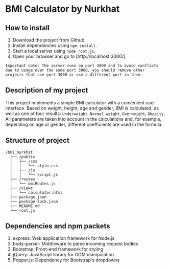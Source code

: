 # BMI Calculator by Nurkhat

## How to install
1. Download the project from Github
2. Install dependencies using `npm install`.
3. Start a local server using `node root.js`.
4. Open your browser and go to [http://localhost:3000/]

```console
Important note: The server runs on port 3000 and to avoid conflicts 
due to usage over the same port 3000, you should remove other 
projects that use port 3000 or use a different port in them.
```

## Description of my project
This project implements a simple BMI calculator with a convenient user interface. Based on weight, height, age and gender, BMI is calculated, as well as one of four results: `Underweight`, `Normal weight`, `Overweight`, `Obesity`. All parameters are taken into account in the calculations and, for example, depending on age or gender, different coefficients are used in the formula.

## Structure of project
```console
/bmi_nurkhat
  ├── /public
  │   ├── /css
  │   │   └── style.css
  │   ├── /js
  │   │   └── script.js
  ├── /routes
  │   └── bmiRoutes.js
  ├── /views
  │   └── calculator.html
  ├── package.json
  ├── package-lock.json
  ├── README.md
  └── root.js
```

## Dependencies and npm packets 
1. express: Web application framework for Node.js
2. body-parser: Middleware to parse incoming request bodies
3. Bootstrap: Front-end framework for styling
4. jQuery: JavaScript library for DOM manipulation
5. Popper.js: Dependency for Bootstrap's dropdowns